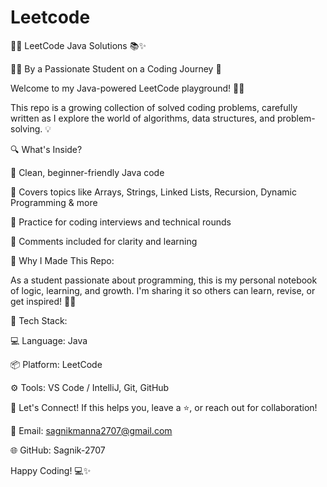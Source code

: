 # Leetcode
👨‍🎓 LeetCode Java Solutions 📚✨

🧑‍💻 By a Passionate Student on a Coding Journey 🚀

Welcome to my Java-powered LeetCode playground! 🧩🐍

This repo is a growing collection of solved coding problems, carefully written as I explore the world of algorithms, data structures, and problem-solving. 💡

🔍 What's Inside?

📌 Clean, beginner-friendly Java code

🧠 Covers topics like Arrays, Strings, Linked Lists, Recursion, Dynamic Programming & more

🚀 Practice for coding interviews and technical rounds

📖 Comments included for clarity and learning

🎯 Why I Made This Repo:

As a student passionate about programming, this is my personal notebook of logic, learning, and growth. I'm sharing it so others can learn, revise, or get inspired! 💪🌱

💼 Tech Stack:

💻 Language: Java

📦 Platform: LeetCode

⚙️ Tools: VS Code / IntelliJ, Git, GitHub

🙌 Let's Connect!
If this helps you, leave a ⭐, or reach out for collaboration!

📧 Email: sagnikmanna2707@gmail.com

🌐 GitHub: Sagnik-2707

Happy Coding! 💻✨
